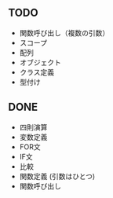 ## TODO
 - 関数呼び出し（複数の引数）
 - スコープ
 - 配列
 - オブジェクト
 - クラス定義
 - 型付け

## DONE
 - 四則演算
 - 変数定義
 - FOR文
 - IF文
 - 比較
 - 関数定義 (引数はひとつ)
 - 関数呼び出し